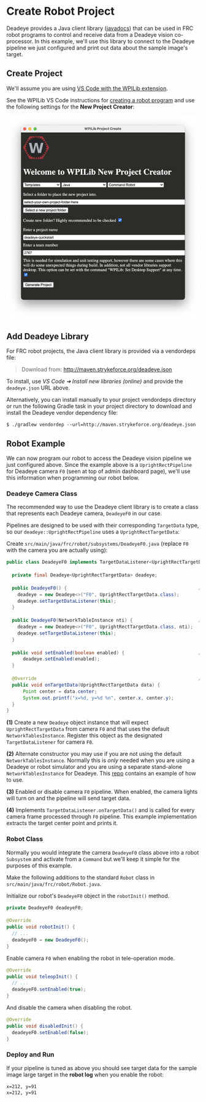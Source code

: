 # Create Robot Project

Deadeye provides a Java client library ([javadocs](/javadoc/)) that can be
used in FRC robot programs to control and receive data from a Deadeye vision
co-processor. In this example, we'll use this library to connect to the Deadeye
pipeline we just configured and print out data about the sample image\'s
target.

## Create Project

We'll assume you are using [VS Code with the WPILib extension][vscode].

[vscode]: https://docs.wpilib.org/en/stable/docs/software/vscode-overview/

See the WPILib VS Code instructions for [creating a robot
program][create-robot] and use the following settings for the **New Project
Creator**:

[create-robot]: https://docs.wpilib.org/en/stable/docs/software/vscode-overview/creating-robot-program.html

<img src="../images/wpi-new-project.png" class="screenshot" />

## Add Deadeye Library

For FRC robot projects, the Java client library is provided via a vendordeps
file:

> Download from: <http://maven.strykeforce.org/deadeye.json>

To install, use _VS Code ➔ Install new libraries (online)_ and provide the
`deadeye.json` URL above.

Alternatively, you can install manually to your project vendordeps directory or
run the following Gradle task in your project directory to download and install
the Deadeye vendor dependency file:

```console
$ ./gradlew vendordep --url=http://maven.strykeforce.org/deadeye.json
```

## Robot Example

We can now program our robot to access the Deadeye vision pipeline we just
configured above. Since the example above is a `UprightRectPipeline` for
Deadeye camera `F0` (seen at top of admin dashboard page), we'll use this
information when programming our robot below.

### Deadeye Camera Class

The recommended way to use the Deadeye client library is to create a class that
represents each Deadeye camera, `DeadeyeF0` in our case.

Pipelines are designed to be used with their corresponding `TargetData` type,
so our `deadeye::UprightRectPipeline` uses a `UprightRectTargetData`:

Create `src/main/java/frc/robot/subsystems/DeadeyeF0.java` (replace `F0` with
the camera you are actually using):

```java
public class DeadeyeF0 implements TargetDataListener<UprightRectTargetData> {

  private final Deadeye<UprightRectTargetData> deadeye;

  public DeadeyeF0() {                                                // (1)
    deadeye = new Deadeye<>("F0", UprightRectTargetData.class);
    deadeye.setTargetDataListener(this);
  }

  public DeadeyeF0(NetworkTableInstance nti) {                        // (2)
    deadeye = new Deadeye<>("F0", UprightRectTargetData.class, nti);
    deadeye.setTargetDataListener(this);
  }

  public void setEnabled(boolean enabled) {                           // (3)
      deadeye.setEnabled(enabled);
  }

  @Override                                                           // (4)
  public void onTargetData(UprightRectTargetData data) {
      Point center = data.center;
      System.out.printf("x=%d, y=%d %n", center.x, center.y);
  }
}
```

**(1)** Create a new `Deadeye` object instance that will expect
`UprightRectTargetData` from camera `F0` and that uses the default
`NetworkTablesInstance`. Register this object as the designated
`TargetDataListener` for camera `F0`.

**(2)** Alternate constructor you may use if you are not using the default
`NetworkTablesInstance`. Normally this is _only_ needed when you are using a
Deadeye or robot simulator and you are using a separate stand-alone
`NetworkTablesInstance` for Deadeye. This [repo] contains an example of how to
use.

[repo]: https://github.com/strykeforce/olympics/tree/main/vision

**(3)** Enabled or disable camera `F0` pipeline. When enabled, the camera
lights will turn on and the pipeline will send target data.

**(4)** Implements `TargetDataListener.onTargetData()` and is called for every
camera frame processed through `F0` pipeline. This example implementation
extracts the target center point and prints it.

### Robot Class

Normally you would integrate the camera `DeadeyeF0` class above into a robot
`Subsystem` and activate from a `Command` but we\'ll keep it simple for the
purposes of this example.

Make the following additions to the standard `Robot` class in
`src/main/java/frc/robot/Robot.java`.

Initialize our robot's `DeadeyeF0` object in the `robotInit()` method.

```java
private DeadeyeF0 deadeyeF0;

@Override
public void robotInit() {
  // ...
  deadeyeF0 = new DeadeyeF0();
}
```

Enable camera `F0` when enabling the robot in tele-operation mode.

```java
@Override
public void teleopInit() {
  // ...
  deadeyeF0.setEnabled(true);
}
```

And disable the camera when disabling the robot.

```java
@Override
public void disabledInit() {
  deadeyeF0.setEnabled(false);
}
```

### Deploy and Run

If your pipeline is tuned as above you should see target data for the
sample image large target in the **robot log** when you enable the
robot:

    x=212, y=91
    x=212, y=91
